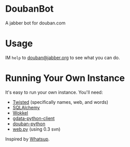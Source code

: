 # DoubanBot

A jabber bot for douban.com

# Usage

IM `help` to [douban@jabber.org](xmpp:douban@jabber.org) to see what you
can do.


# Running Your Own Instance

It's easy to run your own instance.  You'll need: 

* [Twisted](http://twistedmatrix.com/trac/) (specifically names, web, and words)
* [SQLAlchemy](http://www.sqlalchemy.org/) 
* [Wokkel](http://wokkel.ik.nu/)
* [gdata-python-client](http://code.google.com/p/gdata-python-client/)
* [douban-python](http://code.google.com/p/douban-python/)
* [web.py](http://webpy.org/) (using 0.3 svn)

Inspired by [Whatsup](http://github.com/dustin/whatsup/tree/master).
